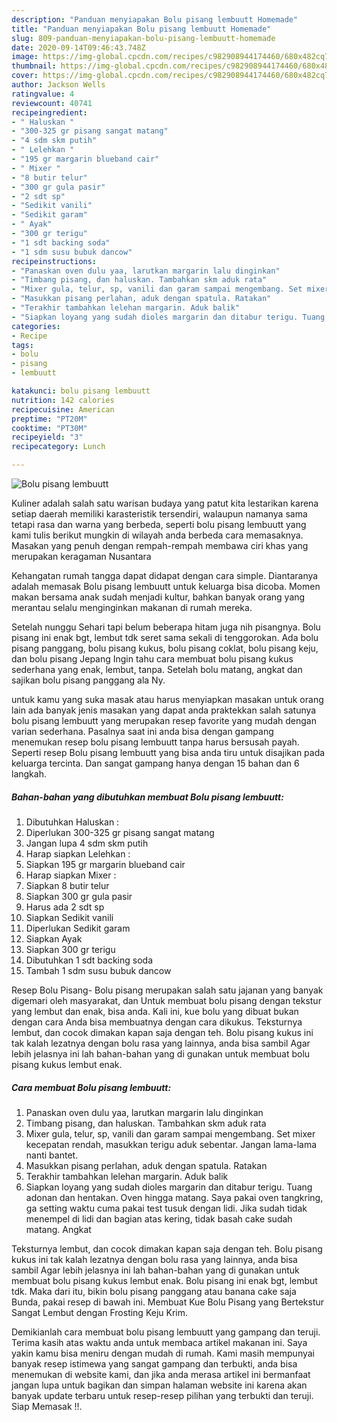 ```yaml
---
description: "Panduan menyiapakan Bolu pisang lembuutt Homemade"
title: "Panduan menyiapakan Bolu pisang lembuutt Homemade"
slug: 809-panduan-menyiapakan-bolu-pisang-lembuutt-homemade
date: 2020-09-14T09:46:43.748Z
image: https://img-global.cpcdn.com/recipes/c982908944174460/680x482cq70/bolu-pisang-lembuutt-foto-resep-utama.jpg
thumbnail: https://img-global.cpcdn.com/recipes/c982908944174460/680x482cq70/bolu-pisang-lembuutt-foto-resep-utama.jpg
cover: https://img-global.cpcdn.com/recipes/c982908944174460/680x482cq70/bolu-pisang-lembuutt-foto-resep-utama.jpg
author: Jackson Wells
ratingvalue: 4
reviewcount: 40741
recipeingredient:
- " Haluskan "
- "300-325 gr pisang sangat matang"
- "4 sdm skm putih"
- " Lelehkan "
- "195 gr margarin blueband cair"
- " Mixer "
- "8 butir telur"
- "300 gr gula pasir"
- "2 sdt sp"
- "Sedikit vanili"
- "Sedikit garam"
- " Ayak"
- "300 gr terigu"
- "1 sdt backing soda"
- "1 sdm susu bubuk dancow"
recipeinstructions:
- "Panaskan oven dulu yaa, larutkan margarin lalu dinginkan"
- "Timbang pisang, dan haluskan. Tambahkan skm aduk rata"
- "Mixer gula, telur, sp, vanili dan garam sampai mengembang. Set mixer kecepatan rendah, masukkan terigu aduk sebentar. Jangan lama-lama nanti bantet."
- "Masukkan pisang perlahan, aduk dengan spatula. Ratakan"
- "Terakhir tambahkan lelehan margarin. Aduk balik"
- "Siapkan loyang yang sudah dioles margarin dan ditabur terigu. Tuang adonan dan hentakan. Oven hingga matang. Saya pakai oven tangkring, ga setting waktu cuma pakai test tusuk dengan lidi. Jika sudah tidak menempel di lidi dan bagian atas kering, tidak basah cake sudah matang. Angkat"
categories:
- Recipe
tags:
- bolu
- pisang
- lembuutt

katakunci: bolu pisang lembuutt 
nutrition: 142 calories
recipecuisine: American
preptime: "PT20M"
cooktime: "PT30M"
recipeyield: "3"
recipecategory: Lunch

---
```



![Bolu pisang lembuutt](https://img-global.cpcdn.com/recipes/c982908944174460/680x482cq70/bolu-pisang-lembuutt-foto-resep-utama.jpg)

Kuliner adalah salah satu warisan budaya yang patut kita lestarikan karena setiap daerah memiliki karasteristik tersendiri, walaupun namanya sama tetapi rasa dan warna yang berbeda, seperti bolu pisang lembuutt yang kami tulis berikut mungkin di wilayah anda berbeda cara memasaknya. Masakan yang penuh dengan rempah-rempah membawa ciri khas yang merupakan keragaman Nusantara

Kehangatan rumah tangga dapat didapat dengan cara simple. Diantaranya adalah memasak Bolu pisang lembuutt untuk keluarga bisa dicoba. Momen makan bersama anak sudah menjadi kultur, bahkan banyak orang yang merantau selalu menginginkan makanan di rumah mereka.

Setelah nunggu Sehari tapi belum beberapa hitam juga nih pisangnya. Bolu pisang ini enak bgt, lembut tdk seret sama sekali di tenggorokan. Ada bolu pisang panggang, bolu pisang kukus, bolu pisang coklat, bolu pisang keju, dan bolu pisang Jepang Ingin tahu cara membuat bolu pisang kukus sederhana yang enak, lembut, tanpa. Setelah bolu matang, angkat dan sajikan bolu pisang panggang ala Ny.

untuk kamu yang suka masak atau harus menyiapkan masakan untuk orang lain ada banyak jenis masakan yang dapat anda praktekkan salah satunya bolu pisang lembuutt yang merupakan resep favorite yang mudah dengan varian sederhana. Pasalnya saat ini anda bisa dengan gampang menemukan resep bolu pisang lembuutt tanpa harus bersusah payah.
Seperti resep Bolu pisang lembuutt yang bisa anda tiru untuk disajikan pada keluarga tercinta. Dan sangat gampang hanya dengan 15 bahan dan 6 langkah.


<!--inarticleads1-->

##### Bahan-bahan yang dibutuhkan membuat Bolu pisang lembuutt:

1. Dibutuhkan  Haluskan :
1. Diperlukan 300-325 gr pisang sangat matang
1. Jangan lupa 4 sdm skm putih
1. Harap siapkan  Lelehkan :
1. Siapkan 195 gr margarin blueband cair
1. Harap siapkan  Mixer :
1. Siapkan 8 butir telur
1. Siapkan 300 gr gula pasir
1. Harus ada 2 sdt sp
1. Siapkan Sedikit vanili
1. Diperlukan Sedikit garam
1. Siapkan  Ayak
1. Siapkan 300 gr terigu
1. Dibutuhkan 1 sdt backing soda
1. Tambah 1 sdm susu bubuk dancow


Resep Bolu Pisang- Bolu pisang merupakan salah satu jajanan yang banyak digemari oleh masyarakat, dan Untuk membuat bolu pisang dengan tekstur yang lembut dan enak, bisa anda. Kali ini, kue bolu yang dibuat bukan dengan cara Anda bisa membuatnya dengan cara dikukus. Teksturnya lembut, dan cocok dimakan kapan saja dengan teh. Bolu pisang kukus ini tak kalah lezatnya dengan bolu rasa yang lainnya, anda bisa sambil Agar lebih jelasnya ini lah bahan-bahan yang di gunakan untuk membuat bolu pisang kukus lembut enak. 

<!--inarticleads2-->

##### Cara membuat  Bolu pisang lembuutt:

1. Panaskan oven dulu yaa, larutkan margarin lalu dinginkan
1. Timbang pisang, dan haluskan. Tambahkan skm aduk rata
1. Mixer gula, telur, sp, vanili dan garam sampai mengembang. Set mixer kecepatan rendah, masukkan terigu aduk sebentar. Jangan lama-lama nanti bantet.
1. Masukkan pisang perlahan, aduk dengan spatula. Ratakan
1. Terakhir tambahkan lelehan margarin. Aduk balik
1. Siapkan loyang yang sudah dioles margarin dan ditabur terigu. Tuang adonan dan hentakan. Oven hingga matang. Saya pakai oven tangkring, ga setting waktu cuma pakai test tusuk dengan lidi. Jika sudah tidak menempel di lidi dan bagian atas kering, tidak basah cake sudah matang. Angkat


Teksturnya lembut, dan cocok dimakan kapan saja dengan teh. Bolu pisang kukus ini tak kalah lezatnya dengan bolu rasa yang lainnya, anda bisa sambil Agar lebih jelasnya ini lah bahan-bahan yang di gunakan untuk membuat bolu pisang kukus lembut enak. Bolu pisang ini enak bgt, lembut tdk. Maka dari itu, bikin bolu pisang panggang atau banana cake saja Bunda, pakai resep di bawah ini. Membuat Kue Bolu Pisang yang Bertekstur Sangat Lembut dengan Frosting Keju Krim. 

Demikianlah cara membuat bolu pisang lembuutt yang gampang dan teruji. Terima kasih atas waktu anda untuk membaca artikel makanan ini. Saya yakin kamu bisa meniru dengan mudah di rumah. Kami masih mempunyai banyak resep istimewa yang sangat gampang dan terbukti, anda bisa menemukan di website kami, dan jika anda merasa artikel ini bermanfaat jangan lupa untuk bagikan dan simpan halaman website ini karena akan banyak update terbaru untuk resep-resep pilihan yang terbukti dan teruji. Siap Memasak !!. 
